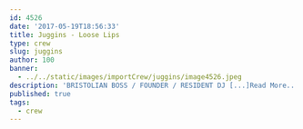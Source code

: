 ```yaml
---
id: 4526
date: '2017-05-19T18:56:33'
title: Juggins - Loose Lips
type: crew
slug: juggins
author: 100
banner:
  - ../../static/images/importCrew/juggins/image4526.jpeg
description: 'BRISTOLIAN BOSS / FOUNDER / RESIDENT DJ [...]Read More...'
published: true
tags:
  - crew
---
```

